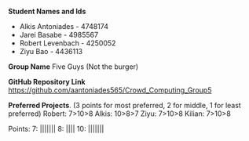 **Student Names and Ids**
* Alkis Antoniades - 4748174
* Jarei Basabe - 4985567
* Robert Levenbach - 4250052 
* Ziyu Bao - 4436113

**Group Name** Five Guys (Not the burger)


**GitHub Repository Link**
https://github.com/aantoniades565/Crowd_Computing_Group5


**Preferred Projects**. (3 points for most preferred, 2 for middle, 1 for least preferred) 
Robert: 7>10>8
Alkis: 10>8>7
Ziyu: 7>10>8
Kilian: 7>10>8

Points:
7: |||||||
8: ||||
10: |||||||
